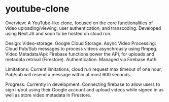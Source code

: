# youtube-clone
Overview:
A YouTube-like clone, focused on the core functionalities of video uploading/viewing, user authentication, and transcoding. Developed using Next.JS and soon to be hosted on cloud run.

Design:
Video-storage: Google Cloud Storage.
Async Video Processing: Cloud Pub/Sub messages to process videos asynchrously using ffmpeg.
Video Metadata/Api: Firebase functions power the API, for uploads and metadata retrival (Firestore).
Authentication: Managed via Firebase Auth.

Limitations:
Current limitations, cloud run request max timeout of one hour, Pub/sub will resend a message within at most 600 seconds.

Progress:
Currently in development. Connecting firebase to allow users to sign in/out using their Google account and upload videos while signed in as well as store video metadata in Firestore. 

